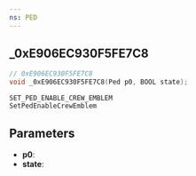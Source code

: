 ```yaml
---
ns: PED
---
```

## _0xE906EC930F5FE7C8

```c
// 0xE906EC930F5FE7C8
void _0xE906EC930F5FE7C8(Ped p0, BOOL state);
```

```
SET_PED_ENABLE_CREW_EMBLEM
SetPedEnableCrewEmblem
```

## Parameters
* **p0**: 
* **state**: 

